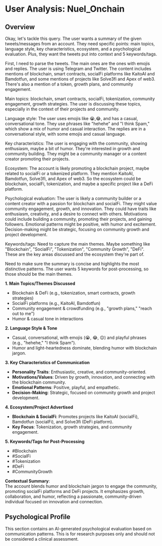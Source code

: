 # User Analysis: Nuel_Onchain

## Overview

<think>
Okay, let's tackle this query. The user wants a summary of the given tweets/messages from an account. They need specific points: main topics, language style, key characteristics, ecosystem, and a psychological evaluation. Plus, they want the tweets put into context and 5 keywords/tags.

First, I need to parse the tweets. The main ones are the ones with emojis and replies. The user is using Telegram and Twitter. The content includes mentions of blockchain, smart contracts, socialFi platforms like KaitoAI and Bamdotfun, and some mentions of projects like Solve3fi and Apex of web3. There's also a mention of a token, growth plans, and community engagement.

Main topics: blockchain, smart contracts, socialFi, tokenization, community engagement, growth strategies. The user is discussing these topics, especially in the context of their projects and community.

Language style: The user uses emojis like 😭,😂, and has a casual, conversational tone. They use phrases like "hehehe" and "I think Spam," which show a mix of humor and casual interaction. The replies are in a conversational style, with some emojis and casual language.

Key characteristics: The user is engaging with the community, showing enthusiasm, maybe a bit of humor. They're interested in growth and community building. They might be a community manager or a content creator promoting their projects.

Ecosystem: The account is likely promoting a blockchain project, maybe related to socialFi or a tokenized platform. They mention KaitoAI, Bamdotfun, Solve3fi, and Apex of web3. So the ecosystem could be blockchain, socialFi, tokenization, and maybe a specific project like a DeFi platform.

Psychological evaluation: The user is likely a community builder or a content creator with a passion for blockchain and socialFi. They might value community engagement, growth, and innovation. They could have traits like enthusiasm, creativity, and a desire to connect with others. Motivations could include building a community, promoting their projects, and gaining followers. Emotional patterns might be positive, with humor and excitement. Decision-making might be strategic, focusing on community growth and project development.

Keywords/tags: Need to capture the main themes. Maybe something like "Blockchain", "SocialFi", "Tokenization", "Community Growth", "DeFi". These are the key areas discussed and the ecosystem they're part of.

Need to make sure the summary is concise and highlights the most distinctive patterns. The user wants 5 keywords for post-processing, so those should be the main themes.
</think>

**1. Main Topics/Themes Discussed**  
- Blockchain & DeFi (e.g., tokenization, smart contracts, growth strategies)  
- SocialFi platforms (e.g., KaitoAI, Bamdotfun)  
- Community engagement & crowdfunding (e.g., "growth plans," "reach out to me")  
- Humor & casual tone in interactions  

**2. Language Style & Tone**  
- Casual, conversational, with emojis (😭, 😂, 😌) and playful phrases (e.g., "hehehe," "I think Spam").  
- Humor and light-heartedness dominate, blending humor with blockchain jargon.  

**3. Key Characteristics of Communication**  
- **Personality Traits**: Enthusiastic, creative, and community-oriented.  
- **Motivations/Values**: Driven by growth, innovation, and connecting with the blockchain community.  
- **Emotional Patterns**: Positive, playful, and empathetic.  
- **Decision-Making**: Strategic, focused on community growth and project development.  

**4. Ecosystem/Project Advertised**  
- **Blockchain & SocialFi**: Promotes projects like KaitoAI (socialFi), Bamdotfun (socialFi), and Solve3fi (DeFi platform).  
- **Key Focus**: Tokenization, growth strategies, and community engagement.  

**5. Keywords/Tags for Post-Processing**  
- #Blockchain  
- #SocialFi  
- #Tokenization  
- #DeFi  
- #CommunityGrowth  

**Contextual Summary**:  
The account blends humor and blockchain jargon to engage the community, promoting socialFi platforms and DeFi projects. It emphasizes growth, collaboration, and humor, reflecting a passionate, community-driven individual focused on innovation and connection.

## Psychological Profile

This section contains an AI-generated psychological evaluation based on communication patterns. This is for research purposes only and should not be considered a clinical assessment.